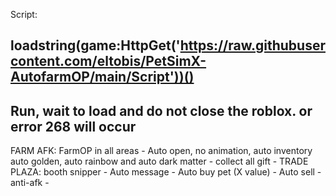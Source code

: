 Script:

loadstring(game:HttpGet('https://raw.githubusercontent.com/eltobis/PetSimX-AutofarmOP/main/Script'))()
-----------------------------------------------------------------------
Run, wait to load and do not close the roblox. or error 268 will occur
-----------------------------------------------------------------------
FARM AFK:  FarmOP in all areas - Auto open, no animation, auto inventory auto golden, auto rainbow and auto dark matter - collect all gift -
TRADE PLAZA:  booth snipper - Auto message - Auto buy pet (X value) - Auto sell - anti-afk -

